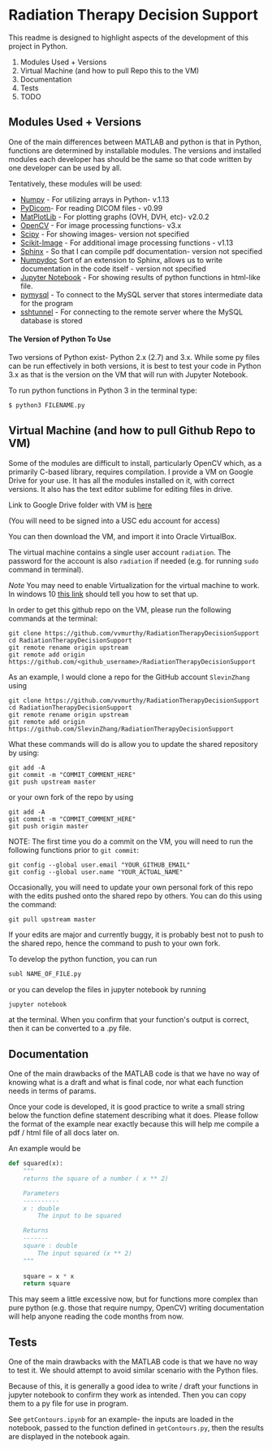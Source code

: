 # Radiation Therapy Decision Support

This readme is designed to highlight aspects of the development of 
this project in Python.

1) Modules Used + Versions
2) Virtual Machine (and how to pull Repo this to the VM)
3) Documentation
4) Tests
5) TODO

## Modules Used + Versions

One of the main differences between MATLAB and python is that in
Python, functions are determined by installable modules. The
versions and installed modules each developer has should
be the same so that code written by one developer can be used by
all.  

Tentatively, these modules will be used:

* [Numpy](www.numpy.org) - For utilizing arrays in Python- v.1.13
* [PyDicom](https://github.com/pydicom/pydicom)- For reading
DICOM files - v0.99
* [MatPlotLib](matplotlib.org) - For plotting graphs (OVH, DVH, etc)- v2.0.2
* [OpenCV](opencv.org/opencv-3-0.html) - For image processing functions- v3.x
* [Scipy](https://www.scipy.org) - For showing images- version not specified
* [Scikit-Image](scikit-image.org) - For additional image processing functions - v1.13
* [Sphinx](www.sphinx-doc.org) - So that I can compile pdf documentation- version not specified
* [Numpydoc](https://github.com/numpy/numpy/blob/master/doc/HOWTO_DOCUMENT.rst.txt)
Sort of an extension to Sphinx, allows us to write documentation in the code itself - version not specified
* [Jupyter Notebook](jupyter.readthedocs.io/en/latest/install.html) - For showing results of python functions in
html-like file.
* [pymysql](https://pymysql.readthedocs.io/en/latest/) - To connect to the MySQL server that stores intermediate
data for the program
* [sshtunnel](https://sshtunnel.readthedocs.io/en/latest/) - For connecting to the remote server where the MySQL
database is stored

#### The Version of Python To Use

Two versions of Python exist- Python 2.x (2.7) and 3.x. While some
py files can be run effectively in both versions, it is best to test
your code in Python 3.x as that is the version on the VM that
will run with Jupyter Notebook. 

To run python functions in Python 3 in the terminal type:
```bash
$ python3 FILENAME.py
```

## Virtual Machine (and how to pull Github Repo to VM)

Some of the modules are difficult to install, particularly OpenCV
which, as a primarily C-based library, requires compilation. I 
provide a VM on Google Drive for your use. It has all the modules installed on it,
with correct versions. It also has the text editor sublime for editing files in drive.

Link to Google Drive folder with VM is [here](https://drive.google.com/drive/folders/0ByJci3kRjjbsbmRGeDlvNko5Ulk?usp=sharing)

(You will need to be signed into a USC edu account for access)

You can then download the VM, and import it into Oracle VirtualBox.

The virtual machine contains a single user account ``radiation``. The 
password for the account is also ``radiation`` if needed (e.g. for running
``sudo`` command in terminal). 

*Note* You may need to enable Virtualization for the virtual machine to work. In windows 10 [this link](https://answers.microsoft.com/en-us/windows/forum/windows_10-other_settings-winpc/cannot-find-the-option-to-enable-intel-vt-x-in/c9203f8a-da57-43be-8c75-cfe43d55cd70) should tell you how to set that up.

In order to get this github repo on the VM, please run the following commands at the terminal:

```shell
git clone https://github.com/vvmurthy/RadiationTherapyDecisionSupport
cd RadiationTherapyDecisionSupport 
git remote rename origin upstream
git remote add origin https://github.com/<github_username>/RadiationTherapyDecisionSupport
```

As an example, I would clone a repo for the GitHub account `SlevinZhang` using
```
git clone https://github.com/vvmurthy/RadiationTherapyDecisionSupport
cd RadiationTherapyDecisionSupport 
git remote rename origin upstream
git remote add origin https://github.com/SlevinZhang/RadiationTherapyDecisionSupport
```

What these commands will do is allow you to update the shared repository
by using:
```shell
git add -A
git commit -m "COMMIT_COMMENT_HERE"
git push upstream master

```

or your own fork of the repo by using 

```shell
git add -A
git commit -m "COMMIT_COMMENT_HERE"
git push origin master
```

NOTE: The first time you do a commit on the VM,
you will need to run the following functions prior
to ``git commit``:
```shell
git config --global user.email "YOUR_GITHUB_EMAIL"
git config --global user.name "YOUR_ACTUAL_NAME"
```

Occasionally, you will need to update your own personal fork of this repo with the edits pushed onto the shared repo by others.
You can do this using the command:

```shell
git pull upstream master
```

If your edits are major and currently buggy, it is probably best
not to push to the shared repo, hence the command to push to your own
fork.

To develop the python function, you can run 

```bash
subl NAME_OF_FILE.py
```

or you can develop the files in jupyter notebook by running
```bash
jupyter notebook
```

at the terminal. When you confirm that your function's output
is correct, then it can be converted to a .py file.

## Documentation

One of the main drawbacks of the MATLAB code is that we have no
way of knowing what is a draft and what is final code, nor what
each function needs in terms of params.

Once your code is developed, it is good
practice to write a small string below the function define statement
describing what it does. Please follow the format of the example near
exactly because this will help me compile a pdf / html file of all docs
later on.

An example would be
```python
def squared(x):
    """
    returns the square of a number ( x ** 2)

    Parameters
    ----------
    x : double
        The input to be squared

    Returns
    -------
    square : double
        The input squared (x ** 2)
    """
    
    square = x * x
    return square

```

This may seem a little excessive now, but for functions more complex
than pure python (e.g. those that require numpy, OpenCV) writing documentation
will help anyone reading the code months from now.

## Tests

One of the main drawbacks with the MATLAB code is that we have
no way to test it. We should attempt to avoid similar scenario with
the Python files.

Because of this, it is generally a good idea to write / draft
your functions in jupyter notebook to confirm they work as intended.
Then you can copy them to a py file for use in program.

See `getContours.ipynb` for an example- the inputs are loaded in the notebook, 
passed to the function defined in `getContours.py`, then
the results are displayed in the notebook again.
